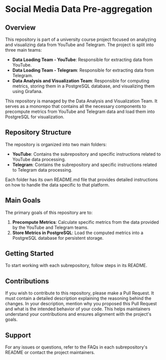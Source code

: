 # Social Media Data Pre-aggregation

## Overview

This repository is part of a university course project focused on analyzing and visualizing data from YouTube and Telegram. The project is split into three main teams:

- **Data Loading Team - YouTube**: Responsible for extracting data from YouTube.
- **Data Loading Team - Telegram**: Responsible for extracting data from Telegram.
- **Data Analysis and Visualization Team**: Responsible for computing metrics, storing them in a PostgreSQL database, and visualizing them using Grafana.

This repository is managed by the Data Analysis and Visualization Team. It serves as a monorepo that contains all the necessary components to precompute metrics from YouTube and Telegram data and load them into PostgreSQL for visualization.

## Repository Structure

The repository is organized into two main folders:

- **YouTube**: Contains the subrepository and specific instructions related to YouTube data processing.
- **Telegram**: Contains the subrepository and specific instructions related to Telegram data processing.

Each folder has its own README.md file that provides detailed instructions on how to handle the data specific to that platform.

## Main Goals

The primary goals of this repository are to:

1.  **Precompute Metrics**: Calculate specific metrics from the data provided by the YouTube and Telegram teams.
2.  **Store Metrics in PostgreSQL**: Load the computed metrics into a PostgreSQL database for persistent storage.

## Getting Started

To start working with each subrepository, follow steps in its README.

## Contributions

If you wish to contribute to this repository, please make a Pull Request. It must contain a detailed description explaining the reasoning behind the changes. In your description, mention why you proposed this Pull Request and what is the intended behavior of your code. This helps maintainers understand your contributions and ensures alignment with the project's goals.

## Support

For any issues or questions, refer to the FAQs in each subrepository's README or contact the project maintainers.
